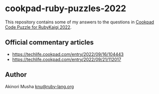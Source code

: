 # cookpad-ruby-puzzles-2022

This repository contains some of my answers to the questions in [Cookpad Code Puzzle for RubyKaigi 2022](https://ruby-puzzles-2022.cookpad.tech/).

## Official commentary articles

- https://techlife.cookpad.com/entry/2022/09/16/104443
- https://techlife.cookpad.com/entry/2022/09/21/112017

## Author

Akinori Musha <knu@ruby-lang.org>
